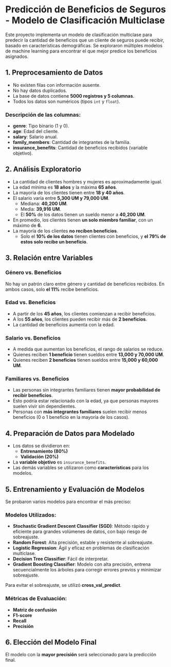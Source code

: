 # Predicción de Beneficios de Seguros - Modelo de Clasificación Multiclase

Este proyecto implementa un modelo de clasificación multiclase para predecir la cantidad de beneficios que un cliente de seguros puede recibir, basado en características demográficas. Se exploraron múltiples modelos de machine learning para encontrar el que mejor predice los beneficios asignados.

## 1. Preprocesamiento de Datos

- No existen filas con información ausente.
- No hay datos duplicados.
- La base de datos contiene **5000 registros y 5 columnas**.
- Todos los datos son numéricos (tipos `int` y `float`).

### Descripción de las columnas:
- **genre**: Tipo binario (1 y 0).
- **age**: Edad del cliente.
- **salary**: Salario anual.
- **family_members**: Cantidad de integrantes de la familia.
- **insurance_benefits**: Cantidad de beneficios recibidos (variable objetivo).

## 2. Análisis Exploratorio

- La cantidad de clientes hombres y mujeres es aproximadamente igual.
- La edad mínima es **18 años** y la máxima **65 años**.
- La mayoría de los clientes tienen entre **18 y 40 años**.
- El salario varía entre **5,300 UM y 79,000 UM**.
  - Mediana: **40,200 UM**.
  - Media: **39,916 UM**.
  - El **50%** de los datos tienen un sueldo menor a **40,200 UM**.
- En promedio, los clientes tienen **un solo miembro familiar**, con un máximo de **6**.
- La mayoría de los clientes **no reciben beneficios**.
  - Solo el **10% de los datos** tienen clientes con beneficios, y **el 79% de estos solo recibe un beneficio**.

## 3. Relación entre Variables

### **Género vs. Beneficios**
No hay un patrón claro entre género y cantidad de beneficios recibidos. En ambos casos, solo **el 11%** recibe beneficios.

### **Edad vs. Beneficios**
- A partir de los **45 años**, los clientes comienzan a recibir beneficios.
- A los **55 años**, los clientes pueden recibir más de **2 beneficios**.
- La cantidad de beneficios aumenta con la edad.

### **Salario vs. Beneficios**
- A medida que aumentan los beneficios, el rango de salarios se reduce.
- Quienes reciben **1 beneficio** tienen sueldos entre **13,000 y 70,000 UM**.
- Quienes reciben **2 beneficios** tienen sueldos entre **15,000 y 60,000 UM**.

### **Familiares vs. Beneficios**
- Las personas sin integrantes familiares tienen **mayor probabilidad de recibir beneficios**.
- Esto podría estar relacionado con la edad, ya que personas mayores suelen vivir sin dependientes.
- Personas con **más integrantes familiares** suelen recibir menos beneficios (0 o 1 beneficio en la mayoría de los casos).

## 4. Preparación de Datos para Modelado

- Los datos se dividieron en:
  - **Entrenamiento (80%)**
  - **Validación (20%)**
- La **variable objetivo** es `insurance_benefits`.
- Las demás variables se utilizaron como **características** para los modelos.

## 5. Entrenamiento y Evaluación de Modelos

Se probaron varios modelos para encontrar el más preciso:

### Modelos Utilizados:
- **Stochastic Gradient Descent Classifier (SGD)**: Método rápido y eficiente para grandes volúmenes de datos, con bajo riesgo de sobreajuste.
- **Random Forest**: Alta precisión, estable y resistente al sobreajuste.
- **Logistic Regression**: Ágil y eficaz en problemas de clasificación multiclase.
- **Decision Tree Classifier**: Fácil de interpretar.
- **Gradient Boosting Classifier**: Modelo con alta precisión, entrena secuencialmente los árboles para corregir errores previos y minimizar sobreajuste.

Para evitar el sobreajuste, se utilizó **cross_val_predict**.

### Métricas de Evaluación:
- **Matriz de confusión**
- **F1-score**
- **Recall**
- **Precisión**

## 6. Elección del Modelo Final

El modelo con la **mayor precisión** será seleccionado para la predicción final.
